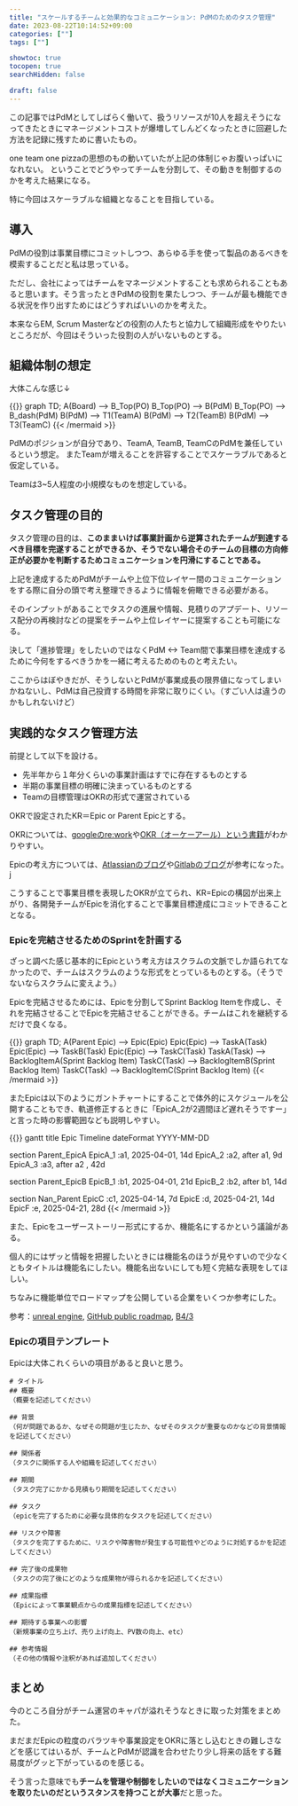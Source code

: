```yaml
---
title: "スケールするチームと効果的なコミュニケーション: PdMのためのタスク管理"
date: 2023-08-22T10:14:52+09:00
categories: [""]
tags: [""]

showtoc: true
tocopen: true
searchHidden: false

draft: false
---
```


この記事ではPdMとしてしばらく働いて、扱うリソースが10人を超えそうになってきたときにマネージメントコストが爆増してしんどくなったときに回避した方法を記録に残すために書いたもの。

one team one pizzaの思想のもの動いていたが上記の体制じゃお腹いっぱいになれない。
ということでどうやってチームを分割して、その動きを制御するのかを考えた結果になる。

特に今回はスケーラブルな組織となることを目指している。

## 導入

PdMの役割は事業目標にコミットしつつ、あらゆる手を使って製品のあるべきを模索することだと私は思っている。

ただし、会社によってはチームをマネージメントすることも求められることもあると思います。そう言ったときPdMの役割を果たしつつ、チームが最も機能できる状況を作り出すためにはどうすればいいのかを考えた。

本来ならEM, Scrum Masterなどの役割の人たちと協力して組織形成をやりたいところだが、今回はそういった役割の人がいないものとする。

## 組織体制の想定

大体こんな感じ↓

{{<mermaid align="left">}}
graph TD;
 A(Board) --> B_Top(PO)
 B_Top(PO) --> B(PdM)
 B_Top(PO) --> B_dash(PdM)
 B(PdM) --> T1(TeamA)
 B(PdM) --> T2(TeamB)
 B(PdM) --> T3(TeamC)
{{< /mermaid >}}

PdMのポジションが自分であり、TeamA, TeamB, TeamCのPdMを兼任しているという想定。
またTeamが増えることを許容することでスケーラブルであると仮定している。

Teamは3~5人程度の小規模なものを想定している。

## タスク管理の目的

タスク管理の目的は、**このままいけば事業計画から逆算されたチームが到達するべき目標を完遂することができるか、そうでない場合そのチームの目標の方向修正が必要かを判断するためコミュニケーションを円滑にすることである。**

上記を達成するためPdMがチームや上位下位レイヤー間のコミュニケーションをする際に自分の頭で考え整理できるように情報を俯瞰できる必要がある。

そのインプットがあることでタスクの進展や情報、見積りのアプデート、リソース配分の再検討などの提案をチームや上位レイヤーに提案することも可能になる。

決して「進捗管理」をしたいのではなくPdM <-> Team間で事業目標を達成するために今何をするべきうかを一緒に考えるためのものと考えたい。

ここからはぼやきだが、そうしないとPdMが事業成長の限界値になってしまいかねないし、PdMは自己投資する時間を非常に取りにくい。（すごい人は違うのかもしれないけど）

## 実践的なタスク管理方法

前提として以下を設ける。

- 先半年から１年分くらいの事業計画はすでに存在するものとする
- 半期の事業目標の明確に決まっているものとする
- Teamの目標管理はOKRの形式で運営されている

OKRで設定されたKR＝Epic or Parent Epicとする。

OKRについては、[googleのre:work](https://rework.withgoogle.com/jp/guides/set-goals-with-okrs/steps/introduction/)や[OKR（オーケーアール）という書籍](https://www.amazon.co.jp/dp/B07B2R1ZDL)がわかりやすい。

Epicの考え方については、[Atlassianのブログ](https://www.atlassian.com/ja/agile/project-management/epics-stories-themes)や[Gitlabのブログ](https://docs.gitlab.com/ee/user/group/epics/)が参考になった。j

こうすることで事業目標を表現したOKRが立てられ、KR=Epicの構図が出来上がり、各開発チームがEpicを消化することで事業目標達成にコミットできることとなる。

### Epicを完結させるためのSprintを計画する

ざっと調べた感じ基本的にEpicという考え方はスクラムの文脈でしか語られてなかったので、チームはスクラムのような形式をとっているものとする。（そうでないならスクラムに変えよう。）

Epicを完結させるためには、Epicを分割してSprint Backlog Itemを作成し、それを完結させることでEpicを完結させることができる。チームはこれを継続するだけで良くなる。

{{<mermaid align="left">}}
graph TD;
 A(Parent Epic) --> Epic(Epic)
 Epic(Epic) --> TaskA(Task)
 Epic(Epic) --> TaskB(Task)
 Epic(Epic) --> TaskC(Task)
 TaskA(Task) --> BacklogItemA(Sprint Backlog Item)
 TaskC(Task) --> BacklogItemB(Sprint Backlog Item)
 TaskC(Task) --> BacklogItemC(Sprint Backlog Item)
{{< /mermaid >}}

またEpicは以下のようにガントチャートにすることで体外的にスケジュールを公開することもでき、軌道修正するときに「EpicA_2が2週間ほど遅れそうですー」と言った時の影響範囲なども説明しやすい。

{{<mermaid align="left">}}
gantt
 title Epic Timeline
 dateFormat YYYY-MM-DD

 section Parent_EpicA
  EpicA_1 :a1, 2025-04-01, 14d
  EpicA_2 :a2, after a1, 9d
  EpicA_3 :a3, after a2 , 42d

 section Parent_EpicB
  EpicB_1 :b1, 2025-04-01, 21d
  EpicB_2 :b2, after b1, 14d

 section Nan_Parent
  EpicC :c1, 2025-04-14, 7d
  EpicE :d, 2025-04-21, 14d
  EpicF :e, 2025-04-21, 28d
{{< /mermaid >}}

また、Epicをユーザーストーリー形式にするか、機能名にするかという議論がある。

個人的にはザッと情報を把握したいときには機能名のほうが見やすいので少なくともタイトルは機能名にしたい。機能名出ないにしても短く完結な表現をしてほしい。

ちなみに機能単位でロードマップを公開している企業をいくつか参考にした。

参考：[unreal engine](https://portal.productboard.com/epicgames/1-unreal-engine-public-roadmap/tabs/88-unreal-engine-5-3-in-progress), [GitHub public roadmap](https://github.com/orgs/github/projects/4247), [B4/3](https://smartbank.co.jp/roadmap)

### Epicの項目テンプレート

Epicは大体これくらいの項目があると良いと思う。

```plaintext
# タイトル
## 概要
（概要を記述してください）

## 背景
（何が問題であるか、なぜその問題が生じたか、なぜそのタスクが重要なのかなどの背景情報を記述してください）

## 関係者
（タスクに関係する人や組織を記述してください）

## 期間
（タスク完了にかかる見積もり期間を記述してください）

## タスク
（epicを完了するために必要な具体的なタスクを記述してください）

## リスクや障害
（タスクを完了するために、リスクや障害物が発生する可能性やどのように対処するかを記述してください）

## 完了後の成果物
（タスクの完了後にどのような成果物が得られるかを記述してください）

## 成果指標
（Epicによって事業観点からの成果指標を記述してください）

## 期待する事業への影響
（新規事業の立ち上げ、売り上げ向上、PV数の向上、etc）

## 参考情報
（その他の情報や注釈があれば追加してください）
```

## まとめ

今のところ自分がチーム運営のキャパが溢れそうなときに取った対策をまとめた。

まだまだEpicの粒度のバラツキや事業設定をOKRに落とし込むときの難しさなどを感じてはいるが、チームとPdMが認識を合わせたり少し将来の話をする難易度がグッと下がっているのを感じる。

そう言った意味でも**チームを管理や制御をしたいのではなくコミュニケーションを取りたいのだというスタンスを持つことが大事**だと思った。
